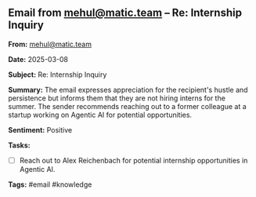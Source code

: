 ## Email from mehul@matic.team – Re: Internship Inquiry

**From:** mehul@matic.team

**Date:** 2025-03-08

**Subject:** Re: Internship Inquiry

**Summary:**
The email expresses appreciation for the recipient's hustle and persistence but informs them that they are not hiring interns for the summer. The sender recommends reaching out to a former colleague at a startup working on Agentic AI for potential opportunities.

**Sentiment:** Positive

**Tasks:**
- [ ] Reach out to Alex Reichenbach for potential internship opportunities in Agentic AI.

**Tags:** #email #knowledge
